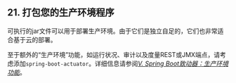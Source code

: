 ## 21. 打包您的生产环境程序

可执行的jar文件可以用于部署生产环境。由于它们是独立自足的，它们也非常适合基于云的部署。

至于额外的“生产环境”功能，如运行状况、审计以及度量REST或JMX端点，请考虑添加`spring-boot-actuator`。详细信息请参阅[*V. Spring Boot致动器：生产环境功能*](../V.Spring_Boot_Actuator_Production-ready_features/README.md)。
